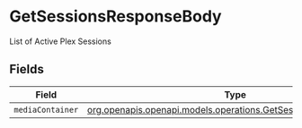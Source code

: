 # GetSessionsResponseBody

List of Active Plex Sessions


## Fields

| Field                                                                                                                    | Type                                                                                                                     | Required                                                                                                                 | Description                                                                                                              |
| ------------------------------------------------------------------------------------------------------------------------ | ------------------------------------------------------------------------------------------------------------------------ | ------------------------------------------------------------------------------------------------------------------------ | ------------------------------------------------------------------------------------------------------------------------ |
| `mediaContainer`                                                                                                         | [org.openapis.openapi.models.operations.GetSessionsMediaContainer](../../models/operations/GetSessionsMediaContainer.md) | :heavy_minus_sign:                                                                                                       | N/A                                                                                                                      |